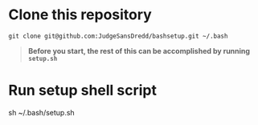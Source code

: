 # Clone this repository
    git clone git@github.com:JudgeSansDredd/bashsetup.git ~/.bash

> **Before you start, the rest of this can be accomplished by running `setup.sh`**

# Run setup shell script
sh ~/.bash/setup.sh
